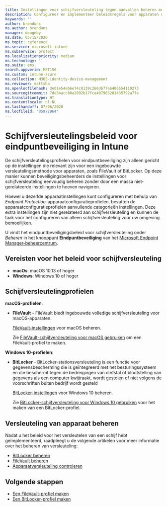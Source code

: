 ```yaml
---
title: Instellingen voor schijfversleuteling tegen aanvallen beheren met eindpuntbeveiligingsbeleid in Microsoft Intune | Microsoft Docs
description: Configureer en implementeer beleidsregels voor apparaten die u beheert met eindpuntbeveiligingsinstellingen voor schijfversleutelingbeleid in Microsoft Endpoint Manager.
keywords: ''
author: brenduns
ms.author: brenduns
manager: dougeby
ms.date: 05/15/2020
ms.topic: reference
ms.service: microsoft-intune
ms.subservice: protect
ms.localizationpriority: medium
ms.technology: ''
ms.suite: ems
search.appverid: MET150
ms.custom: intune-azure
ms.collection: M365-identity-device-management
ms.reviewer: mattsha
ms.openlocfilehash: 3e01e54eb6e74c8139c266d677a6406554119273
ms.sourcegitcommit: 7de54acc80a2092b17fca407903281435792a77e
ms.translationtype: HT
ms.contentlocale: nl-NL
ms.lasthandoff: 07/06/2020
ms.locfileid: "85972064"
---
```

# <a name="disk-encryption-policy-for-endpoint-security-in-intune"></a>Schijfversleutelingsbeleid voor eindpuntbeveiliging in Intune

De schijfversleutelingsprofielen voor eindpuntbeveiliging zijn alleen gericht op de instellingen die relevant zijn voor een ingebouwde versleutelingsmethode voor apparaten, zoals FileVault of BitLocker. Op deze manier kunnen beveiligingsbeheerders de instellingen voor schijfversleuteling eenvoudig beheren zonder door een massa niet-gerelateerde instellingen te hoeven navigeren.

Hoewel u dezelfde apparaatinstellingen kunt configureren met behulp van *Endpoint Protection*-apparaatconfiguratieprofielen, bevatten de apparaatconfiguratieprofielen aanvullende categorieën instellingen. Deze extra instellingen zijn niet gerelateerd aan schijfversleuteling en kunnen de taak voor het configureren van alleen schijfversleuteling voor uw omgeving bemoeilijken.

U vindt het eindpuntbeveiligingsbeleid voor schijfversleuteling onder *Beheren* in het knooppunt **Eindpuntbeveiliging** van het [Microsoft Endpoint Manager-beheercentrum](https://go.microsoft.com/fwlink/?linkid=2109431).

## <a name="prerequisites-for-disk-encryption-policy"></a>Vereisten voor het beleid voor schijfversleuteling

- **macOs**: macOS 10.13 of hoger
- **Windows**: Windows 10 of hoger

## <a name="disk-encryption-profiles"></a>Schijfversleutelingprofielen

**macOS-profielen**:

- **FileVault** - FileVault biedt ingebouwde volledige schijfversleuteling voor macOS-apparaten.

  [FileVault-instellingen](../protect/endpoint-security-disk-encryption-profile-settings.md#filevault) voor macOS beheren.

  Zie [FileVault-schijfversleuteling voor macOS gebruiken](../protect/encrypt-devices-filevault.md) om een FileVault-profiel te maken.

**Windows 10-profielen**:

- **BitLocker** - BitLocker-stationsversleuteling is een functie voor gegevensbescherming die is geïntegreerd met het besturingssysteem en die beschermt tegen de bedreigingen van diefstal of blootstelling van gegevens als een computer kwijtraakt, wordt gestolen of niet volgens de voorschriften buiten bedrijf wordt gesteld

  [BitLocker-instellingen](../protect/endpoint-security-disk-encryption-profile-settings.md#bitlocker) voor Windows 10 beheren.

  Zie [BitLocker-schijfversleuteling voor Windows 10 gebruiken](../protect/encrypt-devices.md) voor het maken van een BitLocker-profiel.

## <a name="manage-device-encryption"></a>Versleuteling van apparaat beheren

Nadat u het beleid voor het versleutelen van een schijf hebt geïmplementeerd, raadpleegt u de volgende artikelen voor meer informatie over het beheren van versleuteling:

- [BitLocker beheren](../protect/encrypt-devices.md#manage-bitlocker)
- [FileVault beheren](../protect/encrypt-devices-filevault.md#manage-filevault)
- [Apparaatversleuteling controleren](../protect/encryption-monitor.md)

## <a name="next-steps"></a>Volgende stappen

- [Een FileVault-profiel maken](../protect/encrypt-devices-filevault.md#create-endpoint-security-policy-for-filevault)
- [Een BitLocker-profiel maken](../protect/encrypt-devices.md#create-an-endpoint-security-policy-for-bitlocker)
